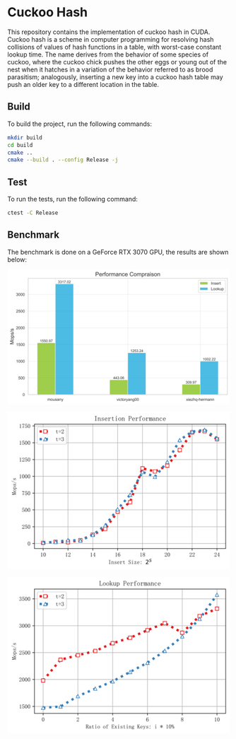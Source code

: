 # Cuckoo Hash

This repository contains the implementation of cuckoo hash in CUDA. Cuckoo hash is a scheme in computer programming for resolving hash collisions of values of hash functions in a table, with worst-case constant lookup time. The name derives from the behavior of some species of cuckoo, where the cuckoo chick pushes the other eggs or young out of the nest when it hatches in a variation of the behavior referred to as brood parasitism; analogously, inserting a new key into a cuckoo hash table may push an older key to a different location in the table.


## Build

To build the project, run the following commands:

```bash
mkdir build
cd build
cmake ..
cmake --build . --config Release -j
```

## Test

To run the tests, run the following command:

```bash
ctest -C Release
```

## Benchmark

The benchmark is done on a GeForce RTX 3070 GPU, the results are shown below:

![Performance Comparison](./assets/compare.svg)

![Insertion Performance](./assets/insert.svg)

![Lookup Performance](./assets/lookup.svg)